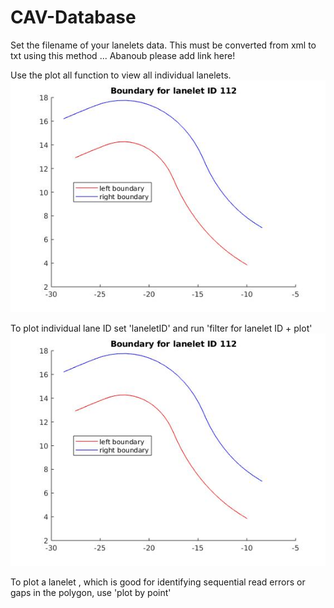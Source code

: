 # CAV-Database

Set the filename of your lanelets data. This must be converted from xml to txt using this method ... Abanoub please add link here!

Use the plot all function to view all individual lanelets.
![](lanelet104.jpg)


To plot individual lane ID set 'laneletID' and run 'filter for lanelet ID + plot'
![](lanelet112.jpg)


To plot a lanelet , which is good for identifying sequential read errors or gaps in the polygon, use 'plot by point'

